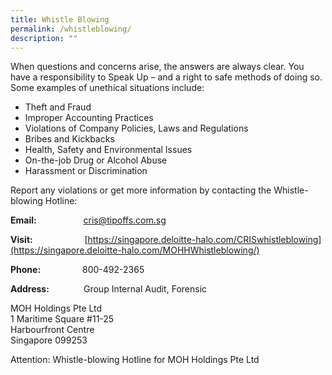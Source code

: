 ```yaml
---
title: Whistle Blowing
permalink: /whistleblowing/
description: ""
---
```



When questions and concerns arise, the answers are always clear. You have a responsibility to Speak Up – and a right to safe methods of doing so. Some examples of unethical situations include:

*   Theft and Fraud
*   Improper Accounting Practices
*   Violations of Company Policies, Laws and Regulations
*   Bribes and Kickbacks
*   Health, Safety and Environmental Issues
*   On-the-job Drug or Alcohol Abuse
*   Harassment or Discrimination

  
  
Report any violations or get more information by contacting the Whistle-blowing Hotline:

**Email:**                   [cris@tipoffs.com.sg](mailto:cris@tipoffs.com.sg)

**Visit:**                     [https://singapore.deloitte-halo.com/CRISwhistleblowing](https://singapore.deloitte-halo.com/MOHHWhistleblowing/)

**Phone:**                 800-492-2365

**Address:**              Group Internal Audit, Forensic

MOH Holdings Pte Ltd  
1 Maritime Square #11-25  
Harbourfront Centre  
Singapore 099253

Attention: Whistle-blowing Hotline for MOH Holdings Pte Ltd